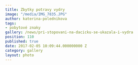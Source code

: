 ```yaml
---
title: Zbytky potravy vydry
image: "/media/IMG_7835.JPG"
author: katerina-polednikova
tags:
- pobytové znaky
gallery: /news/pri-stopovani-na-dacicku-se-ukazala-i-vydra
position: 110
published: true
date: 2017-02-05 10:09:44.000000000 Z
category: gallery
layout: photo
---
```

